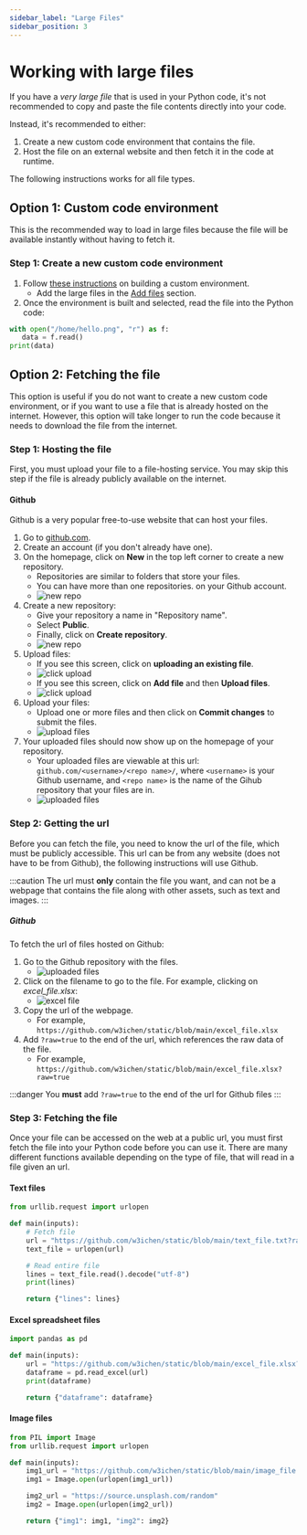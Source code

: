 ```yaml
---
sidebar_label: "Large Files"
sidebar_position: 3
---
```


# Working with large files

If you have a _very large file_ that is used in your Python code, it's not recommended to copy and paste the file contents directly into your code.

Instead, it's recommended to either:

1. Create a new custom code environment that contains the file.
2. Host the file on an external website and then fetch it in the code at runtime.

The following instructions works for all file types.

## Option 1: Custom code environment

This is the recommended way to load in large files because the file will be available instantly without having to fetch it.

### Step 1: Create a new custom code environment

1. Follow [these instructions](/code/environments) on building a custom environment.
   - Add the large files in the [Add files](/code/environments#step-3-add-files) section.
2. Once the environment is built and selected, read the file into the Python code:

```python
with open("/home/hello.png", "r") as f:
   data = f.read()
print(data)
```

## Option 2: Fetching the file

This option is useful if you do not want to create a new custom code environment, or if you want to use a file that is already hosted on the internet. However, this option will take longer to run the code because it needs to download the file from the internet.

### Step 1: Hosting the file

First, you must upload your file to a file-hosting service. You may skip this step if the file is already publicly available on the internet.

#### Github

Github is a very popular free-to-use website that can host your files.

1. Go to [github.com](https://github.com).
2. Create an account (if you don't already have one).
3. On the homepage, click on **New** in the top left corner to create a new repository.
   - Repositories are similar to folders that store your files.
   - You can have more than one repositories. on your Github account.
   - ![new repo](/docs/files/new_repo.png)
4. Create a new repository:
   - Give your repository a name in "Repository name".
   - Select **Public**.
   - Finally, click on **Create repository**.
   - ![new repo](/docs/files/create_repo.png)
5. Upload files:
   - If you see this screen, click on **uploading an existing file**.
   - ![click upload](/docs/files/click_upload_1.png)
   - If you see this screen, click on **Add file** and then **Upload files**.
   - ![click upload](/docs/files/click_upload_2.png)
6. Upload your files:
   - Upload one or more files and then click on **Commit changes** to submit the files.
   - ![upload files](/docs/files/upload_files.png)
7. Your uploaded files should now show up on the homepage of your repository.
   - Your uploaded files are viewable at this url: `github.com/<username>/<repo name>/`, where `<username>` is your Github username, and `<repo name>` is the name of the Gihub repository that your files are in.
   - ![uploaded files](/docs/files/uploaded_files.png)

### Step 2: Getting the url

Before you can fetch the file, you need to know the url of the file, which must be publicly accessible.
This url can be from any website (does not have to be from Github), the following instructions will use Github.

:::caution
The url must **only** contain the file you want, and can not be a webpage that contains the file along with other assets, such as text and images.
:::

##### Github

To fetch the url of files hosted on Github:

1. Go to the Github repository with the files.
   - ![uploaded files](/docs/files/uploaded_files.png)
2. Click on the filename to go to the file. For example, clicking on _excel_file.xlsx_:
   - ![excel file](/docs/files/excel_file.png)
3. Copy the url of the webpage.
   - For example, `https://github.com/w3ichen/static/blob/main/excel_file.xlsx`
4. Add `?raw=true` to the end of the url, which references the raw data of the file.
   - For example, `https://github.com/w3ichen/static/blob/main/excel_file.xlsx?raw=true`

:::danger
You **must** add `?raw=true` to the end of the url for Github files
:::

### Step 3: Fetching the file

Once your file can be accessed on the web at a public url, you must first fetch the file into your Python code before you can use it.
There are many different functions available depending on the type of file, that will read in a file given an url.

#### Text files

```python
from urllib.request import urlopen

def main(inputs):
    # Fetch file
    url = "https://github.com/w3ichen/static/blob/main/text_file.txt?raw=true"
    text_file = urlopen(url)

    # Read entire file
    lines = text_file.read().decode("utf-8")
    print(lines)

    return {"lines": lines}
```

#### Excel spreadsheet files

```python
import pandas as pd

def main(inputs):
    url = "https://github.com/w3ichen/static/blob/main/excel_file.xlsx?raw=true"
    dataframe = pd.read_excel(url)
    print(dataframe)

    return {"dataframe": dataframe}
```

#### Image files

```python
from PIL import Image
from urllib.request import urlopen

def main(inputs):
    img1_url = "https://github.com/w3ichen/static/blob/main/image_file.jpg?raw=true"
    img1 = Image.open(urlopen(img1_url))

    img2_url = "https://source.unsplash.com/random"
    img2 = Image.open(urlopen(img2_url))

    return {"img1": img1, "img2": img2}
```
